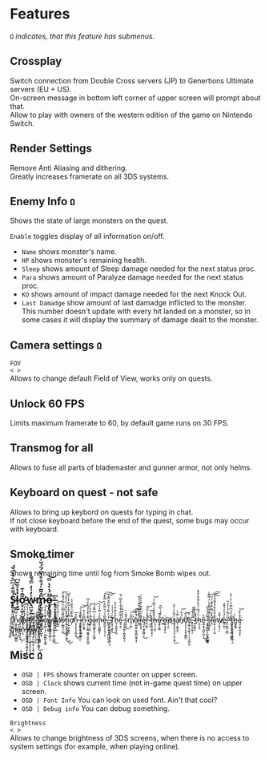 # Features
`Ω` *indicates, that this feature has submenus.*
## Crossplay
Switch connection from Double Cross servers (JP) to Genertions Ultimate servers (EU + US).\
On-screen message in bottom left corner of upper screen will prompt about that.\
Allow to play with owners of the western edition of the game on Nintendo Switch.
## Render Settings
Remove Anti Aliasing and dithering.\
Greatly increases framerate on all 3DS systems.
## Enemy Info `Ω`
Shows the state of large monsters on the quest.

`Enable` toggles display of all information on/off.

* `Name` shows monster's name.
* `HP` shows monster's remaining health.
* `Sleep` shows amount of Sleep damage needed for the next status proc.
* `Para` shows amount of Paralyze damage needed for the next status proc.
* `KO` shows amount of impact damage needed for the next Knock Out.
* `Last Damadge` show amount of last damadge inflicted to the monster.
This number doesn't update with every hit landed on a monster, so in some cases it will display the summary of damage dealt to the monster.

## Camera settings `Ω`
`FOV`\
`< >`\
Allows to change default Field of View, works only on quests.

## Unlock 60 FPS
Limits maximum framerate to 60, by default game runs on 30 FPS.

## Transmog for all
Allows to fuse all parts of blademaster and gunner armor, not only helms.

## Keyboard on quest - not safe
Allows to bring up keybord on quests for typing in chat.\
If not close keyboard before the end of the quest, some bugs may occur with keyboard.

## Smoke timer
Shows remaining time until fog from Smoke Bomb wipes out.

## Ś̷̢͌̎̾͆͆̀̔̽́̌́͘͜l̴̞͔̺̔̔̽̏̆͆ơ̵̝̞͔̰̹̫͚̤͔͂̂͗͊w̷̢͖̫̗̰͐̓͗̓̿́̐̾m̷̡̙͈̙̭̮̹͚̩͔̻̹̫̩̈̍̃̃͐́͋̊̔̈́̈́̆͗͝ọ̶̧̢̻͚̞̠̼̳̱͉̻͂̈́̇̀̔̿̚͝ ̵̧͉͕̘̖̖͇̲͚̦͎̲͆

Ẹ̷͍̩͍̦̼̤̳̆̈̍̓̒͌̐̈́́͘̕͜͝ṇ̷͚̥̩̳̖̣̦̟̫̺̻̺͛͒̋͆ä̴̟̠̗̜͚̪̣͉̹̙̬́͜ͅb̶̖̊̽̓̑͛͛̂͝ĺ̶̨͓̥̬̱̜̲̹̝̬͍̘̱͂̋͗̒̄́̂͜ȩ̸̞͇͇͈͚̼̰͆́s̷̢̧̟̱̱̺͔̭̦̉̓̽ͅ ̴͈̩̎͒̈́̕͜S̴̢̻͖͙͕̳̯͉̝̩̤͇̻͗̊̎̿̆͌͐͊̇̓̍̚͝͝l̴̛̙͙͠o̷̧͉̻̹̝̜̤̫̼̬̪͈̖̥͇̔̊̈́̋̍̆̕͝w̵̢̧̠͍̬̰̥͍̘̻̗͔͌̓̾̐̈́̃͝ ̷̡̢̣̟̠̞̫̦̼̲̗̖̻̲̊̈́̐͑͐́͐̓̀̿̔͘͜M̸̧̪̪͑̈́̄́̀̆͋͂͝o̷̦̫͇͎̹̦̲̅̏͌̊͆͆͗̏̿̈́͌̔͂̕͜͠ţ̵̛̲̙͙̬̞̪͖̙̞̼̬̃̀̌̽̒̎̏̈́̓͛̐̒̕͜͜͝ͅi̴̩̮̠̪͎̳̭̠͌̓̌͒̓̎͛̆̓̾̎͑ợ̸̜̿̀͊̅̈́̂̅̄̈́̉n̵̞̞͎̞̞̠̬͍͓͋̊̅͜ͅ ̵̧̧̙͍̯̘̩̤͔̮̤̫̣͒̐̎i̷͓̮̱̙͕͕̝͚̰͈̣̋̓͐͐̋͝͝n̷̖̥͔̺̥͆̃̒̍͒ ̴̨̛̪̣͙̫͍̮͚͉͈̬̝̯̺̝͛̽͛̽̾̓̐̀͐́͆g̶̱̠͙͙̣͐̒͑͂́̏̈́̚͝a̴͎͇͉̳̥̞͉͕͍̲̬͋́͗͆͌́́͝m̶̢̝̠̲̬̻͓̏́̓̿̓̈́͗͝ͅe̴͍̼͈̘͕͎̘̜͙͂̅̉̈́̎̿̋̀͗̿̌̽͠͠.̶͇̰̜̟͕̥͔͖̤̪̺̦̰̓́̀̇̃͋̾̎̌̑̄̿̽͝͠ ̴̡̤̯͔̜͇͚͎͎͉̟̭̖͔̋̈ͅT̸̨̬̜͔̬̙̓̈́̍̍̉͑͜h̷̢̩̼̰̥̙͎̱̋́̔͊͗̃̈́̽ḙ̴͉̮̠͐̑͂̏͛͒̉̄̓̎͐͆̈́͂ ̷̧̧̱̗̺̙͕̪͓̬̬̠̗̉́̔͆͒͑͗s̷͕͎̘̔̄͂͑̀͜m̸̡̦͚̌̂͐̚͠͝͠ä̷̗̫̼͚̗̫̭̹̻̰̮͍͙́̐̏̀͠ͅḻ̵̛̲̤͐͒̂̓̓͋͊̍̈͛͊̚l̷̛͙͎̟͓̒̓͆̓̆͊̀̈̄̒̎͑̍ę̴̖̗̖͚̣̯̻̤̝̉͜ȑ̵̼̤͚͕̌̊̀͋̌̚͝ ̴̦̼̰̎͒̓̈͝ṯ̶̨̧̧̮̱̞̝̖̉ͅh̶̜̟̣̠͈̙̑̄̎͊͗̒̔͆̆̍̓͝ȩ̸̱͉̙͇̍͑̌ ̴̲̲̀̈̍̄͛̇̀͆̄̕d̶̮͍͙̘̭̥͙̍ì̸̘̩̩̭s̸̕͜ţ̴̧̨̢̤̘̖͓̤̯̹̰͓͐́̄̑̉͑͒̎͜à̸̗̩͙̪͉̲̜̿́͐n̸̘̈́̒͂͗͝ć̸̡̧̧̛̜͙͓̥̯̱͇̤̐̅͝ẽ̸̩͚͎̫̗͚̘̹͔̩͔̯̪͉̭̇̇̏,̷̡̜̥̟̰͉͎̎̆̆̌͊̊̊ ̴̱̠̬̺͍͉̈́̀͐͛̄̌͑t̶̘̔̾h̷̞̮͕̯̣́̈́́͆̔́̊̆̊̅̌͐̐̂̑e̴̬̲̣̭̘̰̺̗̼͕̗̐͐͜͜ͅ ̴̧̡̩͇̺̗͉͖͙͇͔͇̻̿̈́̓̓͂̕s̵̘̪̳͎͈̊͗͌̉̐̃̎̊̀̈́̿͌̍͘l̶͈̤̑̽̌̿͛̅̾͌̈̍̈́̕͠͠͠ȏ̷̧̟͎̗̠̖̼̤̄̾̂̑̾͂̓̽͂̌̌̔̕͠w̸̡̠̬͉̜̙̾͊̌e̵͇̦̺͗̈́̾̓̉̑̑̆ͅr̷̡̠̪̪̤͔̻̦̋̈́͆͐̉̍̓̒̏̕͘ ̴̢̱͎̯̘̟̗̻̣͖͚̐̈́́́͆̿͐̾͐͐̇̆̓̕ţ̶̝͎̩̭͓͍̞̞͈̜͇̣̯͑̕ḧ̷̻̱̥͇́ę̴̖̤̭̟̪͔̥̊̃̇̊̌͘͝ͅ ̷̩͈͖̗̋̍̓m̵̨̘̟̏͑̈͛̉̓̆̾͌̄͝ỏ̴̰̣̰̖̎n̵͎̠͂̍̄̀s̸̨̡͔̳͈̫̮͔̬͖͈̘̟͓̱̽͋̾̔̕͝t̶̡̨͖̹̠͎̫͙̖̟̞̰̠̘̲̓̋́͌̕͠͝ȩ̴̢͕̠̙͔̳̖͓͎͕̭̦̝̀͊͐̇͛́̆̚͘r̸̨͔̹̙̪͎̫̊̅͂̆̓̔̊̆̓.̸̝̬͍̠̺̯̖̬͓̱̳̘͊̓͒̔̒̌̒̈̇̔̕͜͝ͅ

## Misc `Ω`
* `OSD | FPS` shows framerate counter on upper screen.
* `OSD | Clock` shows current time (not in-game quest time) on upper screen.
* `OSD | Font Info` You can look on used font. Ain't that cool?
* `OSD | Debug info` You can debug something.

`Brightness`\
`< >`\
Allows to change brightness of 3DS screens, when there is no access to system settings (for example, when playing online).
